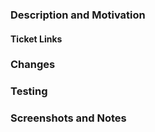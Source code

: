 ### Description and Motivation
<!-- Briefly describe the reason for this new code or changes to existing code. -->

#### Ticket Links
<!-- Link to the issue or ticket that this pull request addresses, if any. -->

### Changes
<!-- List the major changes made in this pull request, and any implementation or requirements difference from the Linear issue. -->

### Testing
<!-- How did you verify this change? Are there unit tests and/or integration tests? -->

### Screenshots and Notes
<!-- Additional context or suggestions that would be helpful to a reviewer or someone deploying this change, e.g. interesting build output, recommending reviewing a complex change commit by commit, or UI screenshots. -->